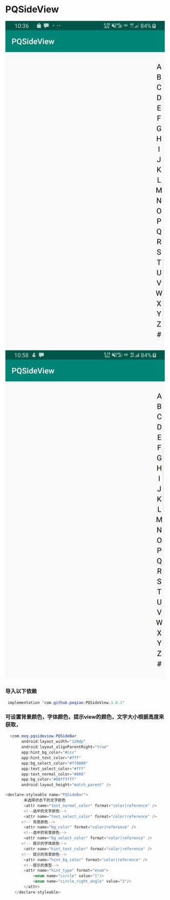 # PQSideView
![image](https://github.com/poqiao/PQSideView/blob/master/app/src/main/assets/tup.gif)
![image](https://github.com/poqiao/PQSideView/blob/master/app/src/main/assets/as.gif)
### 导入以下依赖
```Java
 implementation 'com.github.poqiao:PQSideView:1.0.1"
 ```
 ### 可设置背景颜色，字体颜色，提示view的颜色，文字大小根据高度来获取，
 ```Java
   <com.mxq.pqsideview.PQSideBar
        android:layout_width="120dp"
        android:layout_alignParentRight="true"
        app:hint_bg_color="#ccc"
        app:hint_text_color="#fff"
        app:bg_select_color="#ff0000"
        app:text_select_color="#fff"
        app:text_normal_color="#000"
        app:bg_color="#00ffffff"
        android:layout_height="match_parent" />
```
```Java
<declare-styleable name="PQSideBar">
        未选择状态下的文字颜色
        <attr name="text_normal_color" format="color|reference" />
        <!--选中的文字颜色-->
        <attr name="text_select_color" format="color|reference" />
       <!-- 背景颜色-->
        <attr name="bg_color" format="color|reference" />
        <!--选中的背景颜色-->
        <attr name="bg_select_color" format="color|reference" />
       <!-- 提示的字体颜色-->
        <attr name="hint_text_color" format="color|reference" />
       <!-- 提示的背景颜色-->
        <attr name="hint_bg_color" format="color|reference" />
        <!--提示的类型-->
        <attr name="hint_type" format="enum">
            <enum name="circle" value="1"/>
            <enum name="circle_right_angle" value="2"/>
        </attr>
    </declare-styleable>
```

